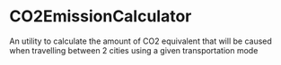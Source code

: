 # CO2EmissionCalculator
An utility to calculate the amount of CO2 equivalent that will be caused when travelling between 2 cities using a given transportation mode
